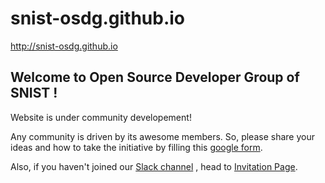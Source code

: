 # snist-osdg.github.io
http://snist-osdg.github.io

## Welcome to Open Source Developer Group of SNIST !

Website is under community developement! 

Any community is driven by its awesome members. So, please share your ideas and how to take the initiative by filling this [google form](https://docs.google.com/forms/d/1tYZSZWbxEM-2_2xj249JNJecgFd_eU10d4txijEKeAM).

Also, if you haven't joined our [Slack channel](https://develup-snist.slack.com/) , head to [Invitation Page](https://skyslack.herokuapp.com/). 
